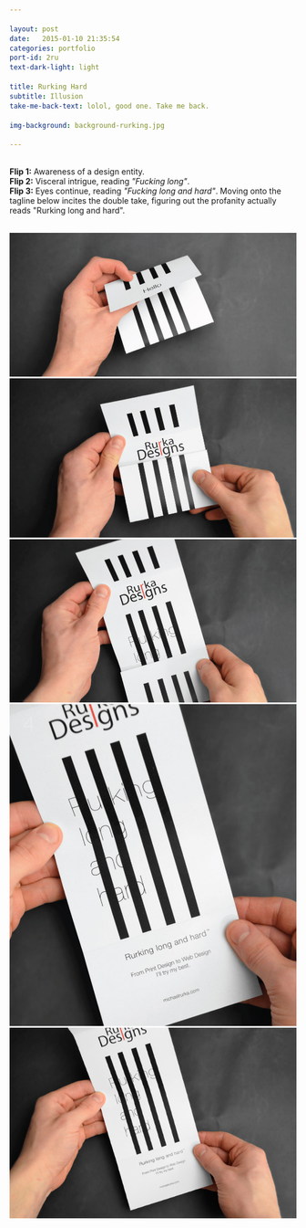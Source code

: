 ```yaml
---

layout: post
date:   2015-01-10 21:35:54
categories: portfolio
port-id: 2ru
text-dark-light: light

title: Rurking Hard
subtitle: Illusion
take-me-back-text: lolol, good one. Take me back.

img-background: background-rurking.jpg

---
```


<br><b>Flip 1:</b> Awareness of a design entity.
<br><b>Flip 2:</b> Visceral intrigue, reading <i>"Fucking long"</i>.
<br><b>Flip 3:</b> Eyes continue, reading <i>"Fucking long and hard"</i>. Moving onto the tagline below incites the double take, figuring out the profanity actually reads "Rurking long and hard".

<div class="image-container">
    <img class="clear" src=""/>
    <img class="w2" src="./img/work/rurking/rurking-1.jpg"/>
    <img class="w2" src="./img/work/rurking/rurking-2.jpg"/>
    <img class="w2" src="./img/work/rurking/rurking-3.jpg"/>
    <img class="w2" src="./img/work/rurking/rurking-4.jpg"/>
    <img class="w2" src="./img/work/rurking/rurking-5.jpg"/>
</div>
